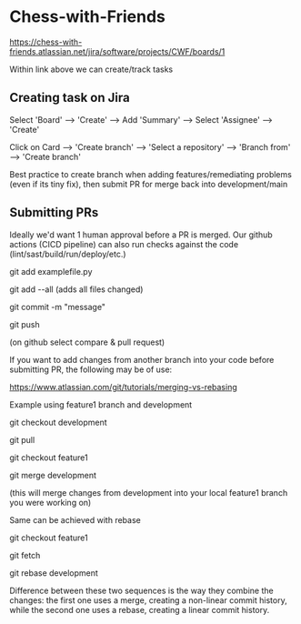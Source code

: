 # Chess-with-Friends

https://chess-with-friends.atlassian.net/jira/software/projects/CWF/boards/1

Within link above we can create/track tasks

## Creating task on Jira

Select 'Board' --> 'Create' --> Add 'Summary' --> Select 'Assignee' --> 'Create'

Click on Card --> 'Create branch' --> 'Select a repository' --> 'Branch from' --> 'Create branch'

Best practice to create branch when adding features/remediating problems (even if its tiny fix), then submit PR for merge back into development/main

## Submitting PRs

Ideally we'd want 1 human approval before a PR is merged. Our github actions (CICD pipeline) can also run checks against the code (lint/sast/build/run/deploy/etc.)

git add examplefile.py

git add --all (adds all files changed)

git commit -m "message"

git push

(on github select compare & pull request)

If you want to add changes from another branch into your code before submitting PR, the following may be of use:

https://www.atlassian.com/git/tutorials/merging-vs-rebasing

Example using feature1 branch and development

git checkout development

git pull

git checkout feature1

git merge development

(this will merge changes from development into your local feature1 branch you were working on)

Same can be achieved with rebase

git checkout feature1

git fetch

git rebase development

Difference between these two sequences is the way they combine the changes: the first one uses a merge, creating a non-linear commit history, while the second one uses a rebase, creating a linear commit history.
